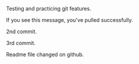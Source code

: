 Testing and practicing git features.

If you see this message, you've pulled successfully.

2nd commit.

3rd commit.

Readme file changed on github.
